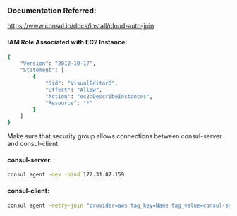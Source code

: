 ### Documentation Referred:

https://www.consul.io/docs/install/cloud-auto-join


#### IAM Role Associated with EC2 Instance:
```sh
{
    "Version": "2012-10-17",
    "Statement": [
        {
            "Sid": "VisualEditor0",
            "Effect": "Allow",
            "Action": "ec2:DescribeInstances",
            "Resource": "*"
        }
    ]
}
```

Make sure that security group allows connections between consul-server and consul-client.

#### consul-server:
```sh
consul agent -dev -bind 172.31.87.159
```
#### consul-client:
```sh
consul agent -retry-join "provider=aws tag_key=Name tag_value=consul-server" -data-dir /root/consul -retry-interval 5s
```
